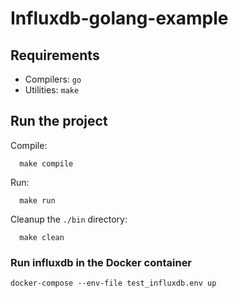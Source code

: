 # Influxdb-golang-example

## Requirements

* Compilers: `go`
* Utilities: `make`

## Run the project

Compile:

```commandline
  make compile
```

Run:

```commandline
  make run
```

Cleanup the `./bin` directory:

```commandline
  make clean
```

### Run influxdb in the Docker container

```commandline
docker-compose --env-file test_influxdb.env up
```